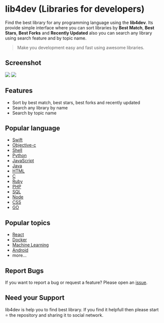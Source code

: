 # lib4dev (Libraries for developers)
Find the best library for any programming language using the **lib4dev**. Its provide simple interface where you can sort libraries by **Best Match**, **Best Stars**, **Best Forks** and **Recently Updated** also you can search any library using search feature and by topic name.

> Make you development easy and fast using awesome libraries.

## Screenshot
[![](http://www.lib4dev.com/img/banner.png)](http://www.lib4dev.com/)
[![](http://www.lib4dev.com/img/single-page.png)](http://www.lib4dev.com/)

## Features
  - Sort by best match, best stars, best forks and recently updated
  - Search any library by name
  - Search by topic name

## Popular language
* [Swift](http://www.lib4dev.com/topics/swift)
* [Objective-c](http://www.lib4dev.com/topics/objective-c)
* [Shell](http://www.lib4dev.com/topics/shell)
* [Python](http://www.lib4dev.com/topics/python)
* [JavaScript](http://www.lib4dev.com/topics/javascript)
* [Java](http://www.lib4dev.com/topics/java)
* [HTML](http://www.lib4dev.com/topics/html)
* [C](http://www.lib4dev.com/topics/c)
* [Ruby](http://www.lib4dev.com/topics/ruby)
* [PHP](http://www.lib4dev.com/topics/php)
* [SQL](http://www.lib4dev.com/topics/sql)
* [Node](http://www.lib4dev.com/topics/node)
* [CSS](http://www.lib4dev.com/topics/css)
* [GO](http://www.lib4dev.com/topics/go)

## Popular topics
* [React](http://www.lib4dev.com/topics/react)
* [Docker](http://www.lib4dev.com/topics/docker)
* [Machine Learning](http://www.lib4dev.com/topics/machine-learning)
* [Android](http://www.lib4dev.com/topics/android)
* more...

## Report Bugs
If you want to report a bug or request a feature? Please open an [issue](https://github.com/amituidev/lib4dev/issues/new).

## Need your Support
lib4dev is help you to find best library. If you find it helpfull then please start ⭐️ the repository and sharing it to social network.
